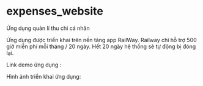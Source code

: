 # expenses_website
Ứng dụng quản lí thu chi cá nhân

Ứng dụng được triển khai trên nền tảng app RailWay. Railway chỉ hỗ trợ 500 giờ miễn phí mỗi tháng / 20 ngày. Hết 20 ngày hệ thống sẽ tự động bị đóng lại.

Link demo ứng dụng : 

Hình ảnh triển khai ứng dụng:


